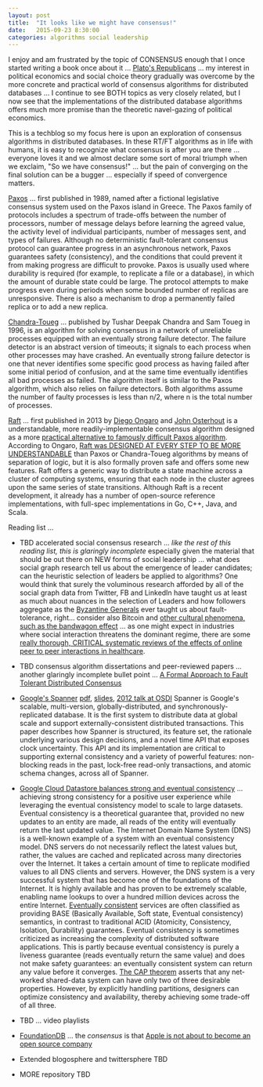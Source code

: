 ```yaml
---
layout: post
title:  "It looks like we might have consensus!"
date:   2015-09-23 8:30:00
categories: algorithms social leadership
---
```

I enjoy and am frustrated by the topic of CONSENSUS enough that I once started writing a book once about it ... [Plato's Republicans](http://www.platosrepublicans.com/) ... my interest in political economics and social choice theory gradually was overcome by the more concrete and practical world of consensus algorithms for distributed databases ... I continue to see BOTH topics as very closely related, but I now see that the implementations of the distributed database algorithms offers much more promise than the theoretic navel-gazing of political economics.

This is a techblog so my focus here is upon an exploration of consensus algorithms in distributed databases.  In these RT/FT algorithms as in life with humans, it is easy to recognize what consensus is after you are there ... everyone loves it and we almost declare some sort of moral triumph when we exclaim, "So we have consensus!" ... but the pain of converging on the final solution can be a bugger ... especially if speed of convergence matters.

[Paxos](https://en.wikipedia.org/wiki/Paxos_(computer_science)) ... first published in 1989, named after a fictional legislative consensus system used on the Paxos island in Greece. The Paxos family of protocols includes a spectrum of trade-offs between the number of processors, number of message delays before learning the agreed value, the activity level of individual participants, number of messages sent, and types of failures. Although no deterministic fault-tolerant consensus protocol can guarantee progress in an asynchronous network, Paxos guarantees safety (consistency), and the conditions that could prevent it from making progress are difficult to provoke. Paxos is usually used where durability is required (for example, to replicate a file or a database), in which the amount of durable state could be large. The protocol attempts to make progress even during periods when some bounded number of replicas are unresponsive. There is also a mechanism to drop a permanently failed replica or to add a new replica.

[Chandra-Toueg](https://en.wikipedia.org/wiki/Chandra%E2%80%93Toueg_consensus_algorithm) ... published by Tushar Deepak Chandra and Sam Toueg in 1996, is an algorithm for solving consensus in a network of unreliable processes equipped with an eventually strong failure detector. The failure detector is an abstract version of timeouts; it signals to each process when other processes may have crashed. An eventually strong failure detector is one that never identifies some specific good process as having failed after some initial period of confusion, and at the same time eventually identifies all bad processes as failed. The algorithm itself is similar to the Paxos algorithm, which also relies on failure detectors. Both algorithms assume the number of faulty processes is less than n/2, where n is the total number of processes.

[Raft](https://raft.github.io/) ... first published in 2013 by [Diego Ongaro](https://ongardie.net/) and [John Osterhout](http://web.stanford.edu/~ouster/cgi-bin/home.php) is a understandable, more readily-implementable consensus algorithm designed as a more [practical alternative to famously difficult Paxos algorithm](http://www.cl.cam.ac.uk/~ms705/pub/papers/2015-osr-raft.pdf). According to Ongaro, [Raft was DESIGNED AT EVERY STEP TO BE MORE UNDERSTANDABLE](https://www.youtube.com/watch?v=6bBggO6KN_k) than Paxos or Chandra-Toueg algorithms by means of separation of logic, but it is also formally proven safe and offers some new features. Raft offers a generic way to distribute a state machine across a cluster of computing systems, ensuring that each node in the cluster agrees upon the same series of state transitions.  Although Raft is a recent development, it already has a number of open-source reference implementations, with full-spec implementations in Go, C++, Java, and Scala.


Reading list ...

* TBD accelerated social consensus research ... *like the rest of this reading list, this is glaringly incomplete* especially given the material that should be out there on NEW forms of social leadership ... what does social graph research tell us about the emergence of leader candidates; can the heuristic selection of leaders be applied to algorithms?  One would think that surely the voluminous research afforded by all of the social graph data from Twitter, FB and LinkedIn have taught us at least as much about nuances in the selection of Leaders and how followers aggregate as the [Byzantine Generals](https://en.wikipedia.org/wiki/Byzantine_fault_tolerance) ever taught us about fault-tolerance, right... consider also Bitcoin and [other cultural phenomena, such as the bandwagon effect](https://en.wikipedia.org/wiki/Bandwagon_effect) ... as one might expect in industries where social interaction threatens the dominant regime, there are some [really thorough, CRITICAL systematic reviews of the effects of online peer to peer interactions in healthcare](http://www.ncbi.nlm.nih.gov/pmc/articles/PMC411092/).

* TBD consensus algorithm dissertations and peer-reviewed papers ... another glaringly incomplete bullet point ... [A Formal Approach to Fault Tolerant Distributed Consensus](http://lampwww.epfl.ch/~blackbal/Thesis/thesis.pdf)

* [Google's Spanner](http://research.google.com/archive/spanner.html) [pdf](http://static.googleusercontent.com/media/research.google.com/en//archive/spanner-osdi2012.pdf), [slides](http://research.google.com/archive/spanner-osdi2012.pptx), [2012 talk at OSDI](http://livestream.com/accounts/1545775/osdi12/videos/4646642) Spanner is Google's scalable, multi-version, globally-distributed, and synchronously-replicated database. It is the first system to distribute data at global scale and support externally-consistent distributed transactions. This paper describes how Spanner is structured, its feature set, the rationale underlying various design decisions, and a novel time API that exposes clock uncertainty. This API and its implementation are critical to supporting external consistency and a variety of powerful features: non-blocking reads in the past, lock-free read-only transactions, and atomic schema changes, across all of Spanner.

* [Google Cloud Datastore balances strong and eventual consistency](https://cloud.google.com/datastore/docs/articles/balancing-strong-and-eventual-consistency-with-google-cloud-datastore/) ... achieving strong consistency for a positive user experience while leveraging the eventual consistency model to scale to large datasets. Eventual consistency is a theoretical guarantee that, provided no new updates to an entity are made, all reads of the entity will eventually return the last updated value. The Internet Domain Name System (DNS) is a well-known example of a system with an eventual consistency model. DNS servers do not necessarily reflect the latest values but, rather, the values are cached and replicated across many directories over the Internet. It takes a certain amount of time to replicate modified values to all DNS clients and servers. However, the DNS system is a very successful system that has become one of the foundations of the Internet. It is highly available and has proven to be extremely scalable, enabling name lookups to over a hundred million devices across the entire Internet.  [Eventually consistent](https://en.wikipedia.org/wiki/Eventual_consistency) services are often classified as providing BASE (Basically Available, Soft state, Eventual consistency) semantics, in contrast to traditional ACID (Atomicity, Consistency, Isolation, Durability) guarantees. Eventual consistency is sometimes criticized as increasing the complexity of distributed software applications. This is partly because eventual consistency is purely a liveness guarantee (reads eventually return the same value) and does not make safety guarantees: an eventually consistent system can return any value before it converges.  [The CAP theorem](http://www.infoq.com/articles/cap-twelve-years-later-how-the-rules-have-changed) asserts that any net­worked shared-data system can have only two of three desirable properties. How­ever, by explicitly handling partitions, designers can optimize consistency and availability, thereby achieving some trade-off of all three.

* TBD ... video playlists

* [FoundationDB](https://en.wikipedia.org/wiki/FoundationDB) ... the *consensus* is that [Apple is not about to become an open source company](http://www.forbes.com/sites/benkepes/2015/03/25/a-cautionary-open-source-tale-apple-buys-and-shutters-foundationdb/)

* Extended blogosphere and twittersphere TBD

* MORE repository TBD
